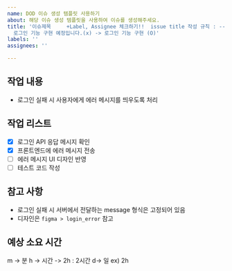```yaml
---
name: DOD 이슈 생성 템플릿 사용하기
about: 해당 이슈 생성 템플릿을 사용하여 이슈를 생성해주세요.
title: '이슈제목     +Label, Assignee 체크하기!!  issue title 작성 규칙 : -- 했습니다. -- 입니다. (X)
  로그인 기능 구현 예정입니다.(x) -> 로그인 기능 구현 (O)'
labels: ''
assignees: ''

---
```


## 작업 내용
- 로그인 실패 시 사용자에게 에러 메시지를 띄우도록 처리

## 작업 리스트
- [x] 로그인 API 응답 메시지 확인  
- [x] 프론트엔드에 에러 메시지 전송  
- [ ] 에러 메시지 UI 디자인 반영  
- [ ] 테스트 코드 작성

## 참고 사항
- 로그인 실패 시 서버에서 전달하는 message 형식은 고정되어 있음  
- 디자인은 `figma > login_error` 참고

## 예상 소요 시간
m -> 분
h -> 시간 -> 2h : 2시간
d-> 일
ex) 
2h
